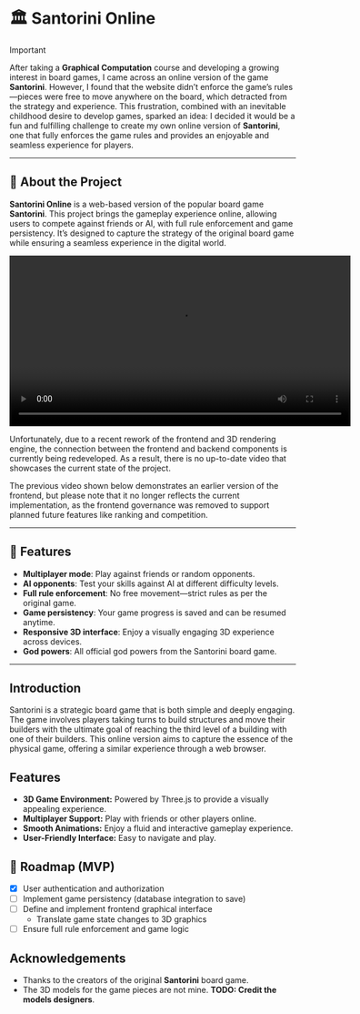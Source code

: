 # 🏛️ Santorini Online

> [!IMPORTANT]
> After taking a **Graphical Computation** course and developing a growing interest in board games, I came across an online version of the game **Santorini**. However, I found that the website didn’t enforce the game’s rules—pieces were free to move anywhere on the board, which detracted from the strategy and experience. This frustration, combined with an inevitable childhood desire to develop games, sparked an idea: I decided it would be a fun and fulfilling challenge to create my own online version of **Santorini**, one that fully enforces the game rules and provides an enjoyable and seamless experience for players.

---

## 🚀 About the Project

**Santorini Online** is a web-based version of the popular board game **Santorini**. This project brings the gameplay experience online, allowing users to compete against friends or AI, with full rule enforcement and game persistency. It’s designed to capture the strategy of the original board game while ensuring a seamless experience in the digital world.

<video width="600" controls>
  <source src="./assets/videos/preview.mp4" type="video/mp4">
  Your browser does not support the video tag.
</video>

Unfortunately, due to a recent rework of the frontend and 3D rendering engine, the connection between the frontend and backend components is currently being redeveloped. As a result, there is no up-to-date video that showcases the current state of the project.

The previous video shown below demonstrates an earlier version of the frontend, but please note that it no longer reflects the current implementation, as the frontend governance was removed to support planned future features like ranking and competition.

---

## 🎯 Features

- **Multiplayer mode**: Play against friends or random opponents.
- **AI opponents**: Test your skills against AI at different difficulty levels.
- **Full rule enforcement**: No free movement—strict rules as per the original game.
- **Game persistency**: Your game progress is saved and can be resumed anytime.
- **Responsive 3D interface**: Enjoy a visually engaging 3D experience across devices.
- **God powers**: All official god powers from the Santorini board game.

---

## Introduction

Santorini is a strategic board game that is both simple and deeply engaging. The game involves players taking turns to build structures and move their builders with the ultimate goal of reaching the third level of a building with one of their builders. This online version aims to capture the essence of the physical game, offering a similar experience through a web browser.

## Features

- **3D Game Environment:** Powered by Three.js to provide a visually appealing experience.
- **Multiplayer Support:** Play with friends or other players online.
- **Smooth Animations:** Enjoy a fluid and interactive gameplay experience.
- **User-Friendly Interface:** Easy to navigate and play.

## 📅 Roadmap (MVP)

- [x] User authentication and authorization
- [ ] Implement game persistency (database integration to save)
- [ ] Define and implement frontend graphical interface
  - Translate game state changes to 3D graphics
- [ ] Ensure full rule enforcement and game logic

## Acknowledgements

- Thanks to the creators of the original **Santorini** board game.
- The 3D models for the game pieces are not mine. **TODO: Credit the models designers**.

